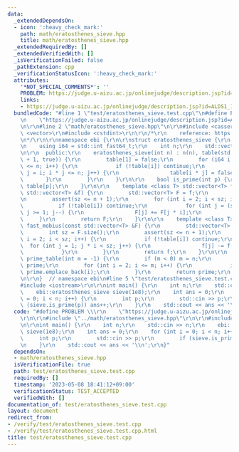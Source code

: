 ```yaml
---
data:
  _extendedDependsOn:
  - icon: ':heavy_check_mark:'
    path: math/eratosthenes_sieve.hpp
    title: math/eratosthenes_sieve.hpp
  _extendedRequiredBy: []
  _extendedVerifiedWith: []
  _isVerificationFailed: false
  _pathExtension: cpp
  _verificationStatusIcon: ':heavy_check_mark:'
  attributes:
    '*NOT_SPECIAL_COMMENTS*': ''
    PROBLEM: https://judge.u-aizu.ac.jp/onlinejudge/description.jsp?id=ALDS1_1_C
    links:
    - https://judge.u-aizu.ac.jp/onlinejudge/description.jsp?id=ALDS1_1_C
  bundledCode: "#line 1 \"test/eratosthenes_sieve.test.cpp\"\n#define PROBLEM \\\r\
    \n    \"https://judge.u-aizu.ac.jp/onlinejudge/description.jsp?id=ALDS1_1_C\"\r\
    \n\r\n#line 2 \"math/eratosthenes_sieve.hpp\"\n\r\n#include <cassert>\r\n#include\
    \ <vector>\r\n#include <cstdint>\r\n\r\n/*\r\n    reference: https://37zigen.com/sieve-eratosthenes/\r\
    \n*/\r\n\r\nnamespace ebi {\r\n\r\nstruct eratosthenes_sieve {\r\n  private:\r\
    \n    using i64 = std::int_fast64_t;\r\n    int n;\r\n    std::vector<bool> table;\r\
    \n\r\n  public:\r\n    eratosthenes_sieve(int n) : n(n), table(std::vector<bool>(n\
    \ + 1, true)) {\r\n        table[1] = false;\r\n        for (i64 i = 2; i * i\
    \ <= n; i++) {\r\n            if (!table[i]) continue;\r\n            for (i64\
    \ j = i; i * j <= n; j++) {\r\n                table[i * j] = false;\r\n     \
    \       }\r\n        }\r\n    }\r\n\r\n    bool is_prime(int p) {\r\n        return\
    \ table[p];\r\n    }\r\n\r\n    template <class T> std::vector<T> fast_zeta(const\
    \ std::vector<T> &f) {\r\n        std::vector<T> F = f;\r\n        int sz = f.size();\r\
    \n        assert(sz <= n + 1);\r\n        for (int i = 2; i < sz; i++) {\r\n \
    \           if (!table[i]) continue;\r\n            for (int j = (sz - 1) / i;\
    \ j >= 1; j--) {\r\n                F[j] += F[j * i];\r\n            }\r\n   \
    \     }\r\n        return F;\r\n    }\r\n\r\n    template <class T> std::vector<T>\
    \ fast_mobius(const std::vector<T> &F) {\r\n        std::vector<T> f = F;\r\n\
    \        int sz = F.size();\r\n        assert(sz <= n + 1);\r\n        for (int\
    \ i = 2; i < sz; i++) {\r\n            if (!table[i]) continue;\r\n          \
    \  for (int j = 1; j * i < sz; j++) {\r\n                f[j] -= f[j * i];\r\n\
    \            }\r\n        }\r\n        return f;\r\n    }\r\n\r\n    std::vector<int>\
    \ prime_table(int m = -1) {\r\n        if (m < 0) m = n;\r\n        std::vector<int>\
    \ prime;\r\n        for (int i = 2; i <= m; i++) {\r\n            if (table[i])\
    \ prime.emplace_back(i);\r\n        }\r\n        return prime;\r\n    }\r\n};\r\
    \n\r\n}  // namespace ebi\n#line 5 \"test/eratosthenes_sieve.test.cpp\"\n\r\n\
    #include <iostream>\r\n\r\nint main() {\r\n    int n;\r\n    std::cin >> n;\r\n\
    \    ebi::eratosthenes_sieve sieve(1e8);\r\n    int ans = 0;\r\n    for (int i\
    \ = 0; i < n; i++) {\r\n        int p;\r\n        std::cin >> p;\r\n        if\
    \ (sieve.is_prime(p)) ans++;\r\n    }\r\n    std::cout << ans << '\\n';\r\n}\n"
  code: "#define PROBLEM \\\r\n    \"https://judge.u-aizu.ac.jp/onlinejudge/description.jsp?id=ALDS1_1_C\"\
    \r\n\r\n#include \"../math/eratosthenes_sieve.hpp\"\r\n\r\n#include <iostream>\r\
    \n\r\nint main() {\r\n    int n;\r\n    std::cin >> n;\r\n    ebi::eratosthenes_sieve\
    \ sieve(1e8);\r\n    int ans = 0;\r\n    for (int i = 0; i < n; i++) {\r\n   \
    \     int p;\r\n        std::cin >> p;\r\n        if (sieve.is_prime(p)) ans++;\r\
    \n    }\r\n    std::cout << ans << '\\n';\r\n}"
  dependsOn:
  - math/eratosthenes_sieve.hpp
  isVerificationFile: true
  path: test/eratosthenes_sieve.test.cpp
  requiredBy: []
  timestamp: '2023-05-08 18:41:12+09:00'
  verificationStatus: TEST_ACCEPTED
  verifiedWith: []
documentation_of: test/eratosthenes_sieve.test.cpp
layout: document
redirect_from:
- /verify/test/eratosthenes_sieve.test.cpp
- /verify/test/eratosthenes_sieve.test.cpp.html
title: test/eratosthenes_sieve.test.cpp
---
```


